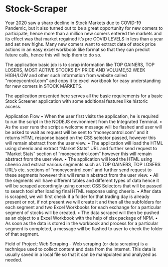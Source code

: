 # Stock-Scraper

Year 2020 saw a sharp decline in Stock Markets due to COVID-19 Pandemic, but it also turned out to be a great opportunity for new comers to
participate, hence more than a million new comers entered the markets and its effect was that market regained it’s pre COVID LEVELS in less than a
year and set new highs. Many new comers want to extract data of stock price actions in an easy excel workbook like format so that they can predict
future calls, hence this will help them to do so.

The application basic job is to scrap information like TOP GAINERS, TOP LOSERS, MOST ACTIVE STOCKS BY PRICE AND VOLUME,52 WEEK
HIGH/LOW and other such information from website called "moneycontrol.com" and copy it to excel workbook for easy understanding for new
comers in STOCK MARKETS.

The application presented here serves all the basic requirements for a basic Stock Screener application with some additional features like historic
access.

Application Flow
• When the user first visits the application, he is required to run the script in the NODEJS environment from the Integrated Terminal.
• As the user runs the script a welcome message will be flashed and user will be asked to wait as request will be sent to “moneycontrol.com” and it returns HTML response based on the CSS selector passed, however this will remain abstract from the user view.
• The application will load the HTML using cheerio and extract “Market Stats” URL and further send request to “Market Stats” section of “moneycontrol.com” however this will remain abstract from the user view.
• The application will load the HTML using cheerio and extract various segments such as TOP GAINERS, TOP LOSERS URL’s etc. sections of “moneycontrol.com” and further send request to these segments however this will remain abstract from the user view.
• All the segments will have different tables and different types of data hence it will be scraped accordingly using correct CSS Selectors that will be passed to search tool after loading final HTML response using cheerio.
• After data is scraped, we will first check if a folder for that trading day is already present or not, if not present we will create it and then all the subfolders for each segment and two Excel Workbooks for each exchange for a particular segment of stocks will be created.
• The data scraped will then be pushed as an object to a Excel Workbook with the help of xlsx package of NPM.
• As soon as the data is stored in the workbook and process for a particular segment is completed, a message will be flashed to user to check the folder of that segment.

Field of Project:
Web Scraping - Web scraping (or data scraping) is a technique used to collect content and data from the internet. This data is usually saved in a local file so that it can be manipulated and analyzed as needed.
